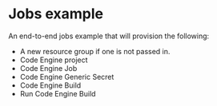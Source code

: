 # Jobs example

An end-to-end jobs example that will provision the following:
- A new resource group if one is not passed in.
- Code Engine project
- Code Engine Job
- Code Engine Generic Secret
- Code Engine Build
- Run Code Engine Build
